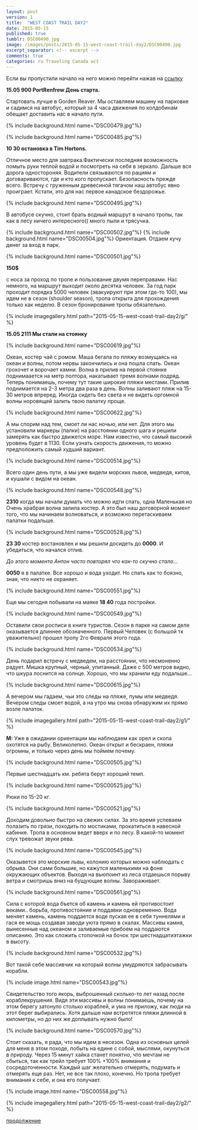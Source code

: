 ```yaml
---
layout: post
version: 1
title:  "WEST COAST TRAIL DAY2"
date: 2015-05-15
published: true
tumblr: DSC00490.jpg
image: /images/posts/2015-05-15-west-coast-trail-day2/DSC00490.jpg
excerpt_separator: <!-- excerpt -->
comments: true
categories: ru Traveling Canada wct
---
```


Если вы пропустили начало на него можно перейти нажав на [ссылку](/ru/traveling/canada/wct/2015/05/14/west-coast-trail-day1.html)

**15.05 900 PortRenfrew День старта.**

Стартовать лучше в Gorden Reaver. Мы оставляем машину на парковке и садимся на автобус, который за 4 часа движения по колдобинам обещает доставить нас в начало пути.

<!-- excerpt -->

{% include background.html name="DSC00479.jpg"%}

{% include background.html name="DSC00485.jpg"%}

**10 30 остановка в Tim Hortons.**

Отличное место для завтрака.Фактически последняя возможность помыть руки теплой водой и посмотреть на себя в зеркало. Дальше вся дорога одностороняя. Водители связываются по рациям и договариваются, где и кто кого пропускает. Безопасность прежде всего. Встречу с груженным древесиной тягачом наш автобус явно проиграет. Кстати, это для нас первое канадское бездорожье.

{% include background.html name="DSC00495.jpg"%}

В автобусе скучно, стоит брать водный маршрут в начало тропы, так как в лесу ничего интересного(( много пыли и трясучка.

{% include background.html name="DSC00502.jpg"%}
{% include background.html name="DSC00504.jpg"%}
Ориентация. Отдаем кучу денег за вход в парк.

{% include background.html name="DSC00501.jpg"%}

**150$**

с носа за проход по тропе и пользование двумя переправами. Нас немного, на маршрут выходит около десятка человек.  За год парк проходит порядка 5000 человек (эвакуируют при этом где-то 100),  мы идем не в сезон (shoulder season), тропа открыта для прохождения только как неделю.  В сезон бронирование тропы обязательно.

{% include imagegallery.html path="2015-05-15-west-coast-trail-day2/g/" %}


**15.05 2111  Мы стали на стоянку**

{% include background.html name="DSC00619.jpg"%}

Океан, костер чай с ромом. Маша бегала по пляжу возмущаясь на океан и волны, потом нервы закончились и она пошла спать. Океан грохочет и ворочает камни. Волна в прилив на первой стоянке поднимаается на метр полтора, накатывает тремя волнами подряд. Теперь понимаешь, почему тут такие широкие пляжи местами. Прилив поднимается на 2-3 метра два раза в день. Волны заливают пляж на 15-30 метров впреред. Иногда сидеть без света и не видеть оргомной волны норовящей залить твою палатку проще.

{% include background.html name="DSC00622.jpg"%}

A мы спорим над тем, смоет ли нас ночью, или нет.
Для этого мы установили маркеры (палки) на расстоянии одного шага и решили замерять как быстро движется море.
Нам известно, что самый высокий уровень будет в 1130. Если узнать скорость движения, то можно предположить самый худший вариант.

{% include background.html name="DSC00514.jpg"%}

Всего один день пути, а мы уже видели морских львов, медведя, китов, и кушали с видом на океан.

{% include background.html name="DSC00548.jpg"%}

**2310** когда мы начали думать что можно идти спать, одна Маленькая но Очень храбрая волна залила костер. А это был наш договорной момент того, что мы начинаем волноваться, и возможно перетаскиваем палатки подальше.

{% include background.html name="DSC00528.jpg"%}

**23 30** костер востановлен и мы решили досидеть до **0000**. И убедиться, что начался отлив.

_До этого момента Антон часто повторял что как-то скучно стало…_

**0050** я в палатке. Все хорошо и вода уходит. Но спать как то боязно, зная, что никто не охраняет.

{% include background.html name="DSC00551.jpg"%}

Еще мы сегодня побывали на маяке **18 40** года постройки.

{% include background.html name="DSC00549.jpg"%}

Оставили свои росписи в книге туристов. Сезон в парке на самом деле оказывается длиннее обозначенного. Первый Человек (с большой тк уважительно) прошел тропу 2го Февраля этого года.

{% include background.html name="DSC00534.jpg"%}

День подарил встречу с медведем, на расстоянии, что несмоненно радует. Мишка крупный, черный, упитанный. Даже с 500 метров видно, что шкура лоснится на солнце. Хорошо, что мы хранили еду подальше…

{% include background.html name="DSC00615.jpg"%}

А вечером мы гадаем, чьи это следы на пляже, пумы или медведя. Вечером следы смоет водой, а на утро мы снова обнаружим их прямо возле палаток.

{% include imagegallery.html path="2015-05-15-west-coast-trail-day2/g1/" %}

**М:** Уже в ожидании ориентации мы наблюдаем как орел и скопа охотятся на рыбу. Великолепно. Океан открыт и бескраен, пляжи огромны, и только через день мы поймем почему.

{% include background.html name="DSC00505.jpg"%}

Первые шестнадцать км. ребята берут хороший темп.

{% include background.html name="DSC00525.jpg"%}

Рюки по 15-20 кг.

{% include background.html name="DSC00521.jpg"%}

Доходим довольно быстро на свежих силах. За это время успеваем полазить по грязи, походить по мостиками, прокатиться в навесной кабинке. Тропа в основном ведет вверх и по лесу. В какой-то момент слух тревожат звуки рева.

{% include background.html name="DSC00545.jpg"%}

Оказывется это морские львы, колонию которых можно наблюдать с обрыва. Они сами большие, но кажутся маленькими на фоне окружающих объектов. Выходя на вьюпоинт из леса отдаешься порыву ветра и смотришь вниз на бущующие волны. Завораживает.

{% include background.html name="DSC00561.jpg"%}

Сила с которой вода бъется об камень и камень ей противостоит веками.. борьба, противостояние и поддавки одновременно. Вода меняет камень, камень поддается воде пуская ее в себя туннелями и гася ее мощь создавая заводи уюта прямо в скалах. Массивы камня, вынесенные над океаном и заливаемые прибоем на поддаются описанию. Это как сложить стопочкой на бочок три шестнадцатиэтажки в высоту.

{% include background.html name="DSC00532.jpg"%}

Вот такой себе массивчик на который волны умудряются забрасывать корабли.

{% include image.html name="DSC00543.jpg"%}

Свидетельство того якорь, выброшенный сколько-то лет назад после кораблекрушения. Видя эти массивы и волны понимаешь, почему на этом берегу затонуло столько кораблей, и ума не приложу, как люди на этот берег выбирались. Хотя дальше нам встретятся пляжи длинной в километры, но до них же доплывать нужно было!

{% include background.html name="DSC00570.jpg"%}

Cтоит сказать, я рада, что мы идем в несезон. Одна из основных целей для меня в этом походе, побыть на едине с собой, мыслями, окунуться в природу. Через 15 минут хайка станет понятно, что мечтам не сбыться, так как трейл требует 100% +100% внимания и сосредоточенности. Каждый шаг желательно отмерять, подумать и отмерять еще раз. Нет, не все так плохо, конечно. Но тропа требует внимания к себе, и она его получает.

{% include image.html name="DSC00558.jpg"%}

{% include imagegallery.html path="2015-05-15-west-coast-trail-day2/g2/" %}

[продолжение](/ru/traveling/canada/wct/2015/05/16/west-coast-trail-day3.html)

